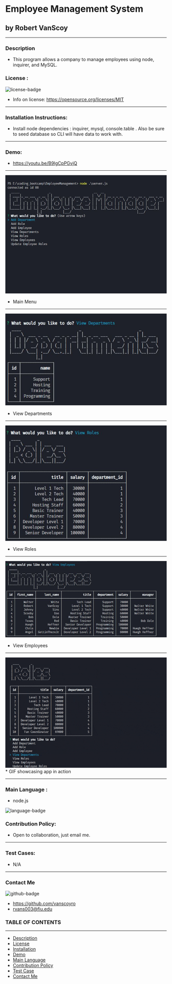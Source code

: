 
# Employee Management System
## by Robert VanScoy
_______________________________________________________________
### Description 
* This program allows a company to manage employees using node, inquirer, and MySQL.
  
### License : 
<img src='https://img.shields.io/badge/license-MIT-blue' alt="license-badge">
  
* Info on license: https://opensource.org/licenses/MIT
_______________________________________________________________
### Installation Instructions:

* Install node dependencies : inquirer, mysql, console.table . Also be sure to seed database so CLI will have data to work with.

_______________________________________________________________

### Demo:
* https://youtu.be/B9lgCpPGvjQ


_______________________________________________________________

<img src='assets/employee_1.JPG' alt="manager1">

* Main Menu

_______________________________________________________________

<img src='assets/employee_2.JPG' alt="manager2">

* View Departments

_______________________________________________________________

<img src='assets/employee_3.JPG' alt="manager3">

* View Roles

_______________________________________________________________

<img src='assets/employee_4.JPG' alt="manager4">

* View Employees

_______________________________________________________________

<img src='assets/employee_tracker.gif' alt="manager Gif">
* GIF showcasing app in action


_______________________________________________________________


### Main Language : 
* node.js
<img src = "https://img.shields.io/badge/node.js%20-%2343853D.svg" alt="language-badge">

### Contribution Policy: 
* Open to collaboration, just email me.
_______________________________________________________________
### Test Cases:
* N/A
_______________________________________________________________
### Contact Me 

<img src='https://img.shields.io/badge/github-vanscoyro-orange' alt="github-badge">

* https://github.com/vanscoyro
* rvans003@fiu.edu

### TABLE OF CONTENTS 
_______________________________________________________________
* [Description](#description)
* [License](#license-)
* [Installation](#installation-instructions)
* [Demo](#demo)
* [Main Language](#main-language-)
* [Contribution Policy](#contribution-policy)
* [Test Case](#test-cases)
* [Contact Me](#contact-me)



    
  
